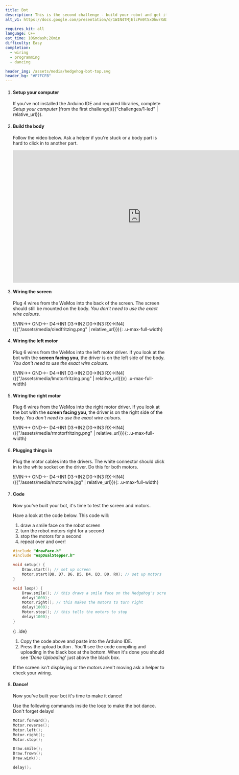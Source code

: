 ```yaml
---
title: Bot
description: This is the second challenge - build your robot and get it moving! 
alt_v1: https://docs.google.com/presentation/d/1WIN4TMjElcPm9t5xDhwrXADAptzXfMISy4myXoclRKg/pub

requires_kit: all
language: C++
est_time: 10&mdash;20min
difficulty: Easy
completion: 
  - wiring
  - programming
  - dancing

header_img: /assets/media/hedgehog-bot-top.svg
header_bg: "#F7FCFB"
---
```


1.  #### Setup your computer
    If you've not installed the Arduino IDE and required libraries, complete *Setup your computer* [from the first challenge]({{"challenges/1-led" | relative_url}}).

1.  #### Build the body
    Follow the video below. Ask a helper if you're stuck or a body part is hard to click in to another part.
    <iframe width="800" height="415" class="video-iframe u-max-full-width" src="https://www.youtube.com/embed/TCppJ16i6oc" frameborder="0" allowfullscreen></iframe>

2.  #### Wiring the screen
    Plug 4 wires from the WeMos into the back of the screen. The screen should still be mounted on the body. *You don't need to use the exact wire colours.*

    ![VIN&rarr;+ GND&rarr;- D4&rarr;IN1 D3&rarr;IN2 D0&rarr;IN3 RX&rarr;IN4]({{"/assets/media/oledfritzing.png" | relative_url}}){: .u-max-full-width}

3.  #### Wiring the left motor
    Plug 6 wires from the WeMos into the left motor driver. If you look at the bot with the **screen facing you**, the driver is on the left side of the body. *You don't need to use the exact wire colours.*
    
    ![VIN&rarr;+ GND&rarr;- D4&rarr;IN1 D3&rarr;IN2 D0&rarr;IN3 RX&rarr;IN4]({{"/assets/media/lmotorfritzing.png" | relative_url}}){: .u-max-full-width}

3.  #### Wiring the right motor
    Plug 6 wires from the WeMos into the right motor driver. If you look at the bot with the **screen facing you**, the driver is on the right side of the body. *You don't need to use the exact wire colours.*
    
    ![VIN&rarr;+ GND&rarr;- D4&rarr;IN1 D3&rarr;IN2 D0&rarr;IN3 RX&rarr;IN4]({{"/assets/media/rmotorfritzing.png" | relative_url}}){: .u-max-full-width}

4.  #### Plugging things in
    Plug the motor cables into the drivers. The white connector should click in to the white socket on the driver. Do this for both motors.

    ![VIN&rarr;+ GND&rarr;- D4&rarr;IN1 D3&rarr;IN2 D0&rarr;IN3 RX&rarr;IN4]({{"/assets/media/motorwire.jpg" | relative_url}}){: .u-max-full-width}

5.  #### Code
    Now you've built your bot, it's time to test the screen and motors.

    Have a look at the code below. This code will:
    1. draw a smile face on the robot screen
    2. turn the robot motors right for a second
    3. stop the motors for a second
    4. repeat over and over!

    ```cpp
    #include "drawFace.h"
    #include "espDualStepper.h"

    void setup() {
        Draw.start(); // set up screen
        Motor.start(D8, D7, D6, D5, D4, D3, D0, RX); // set up motors
    }

    void loop() {
        Draw.smile(); // this draws a smile face on the Hedgehog's screen
        delay(1000);
        Motor.right(); // this makes the motors to turn right
        delay(1000);
        Motor.stop(); // this tells the motors to stop
        delay(1000);
    } 
    ```
    {: .ide}

    1. Copy the code above and paste into the Arduino IDE.
    2. Press the upload button <i class="arduino-upload"></i>. You'll see the 
        code compiling and uploading in the black box at the bottom. When it's 
        done you should see '*Done Uploading*' just above the black box.

    If the screen isn't displaying or the motors aren't moving ask a helper to check your wiring. 

7.  #### Dance!
    Now you've built your bot it's time to make it dance!

    Use the following commands inside the loop to make the bot dance. Don't forget delays!
    
    ```cpp
    Motor.forward();
    Motor.reverse();
    Motor.left();
    Motor.right();
    Motor.stop();

    Draw.smile();
    Draw.frown();
    Draw.wink();

    delay();
    ```
